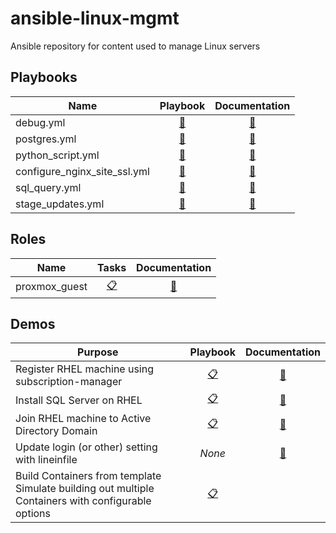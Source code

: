 # ansible-linux-mgmt

Ansible repository for content used to manage Linux servers

## Playbooks

| Name | Playbook | Documentation |
| --- | :---: | :---: |
| debug.yml | [📕](./playbooks/debug.yml) | [📝](./playbooks/docs/debug.md) |
| postgres.yml | [📕](./playbooks/postgres.yml) | [📝](./playbooks/docs/postgres.md) |
| python_script.yml | [📕](./playbooks/python_script.yml) | [📝](./playbooks/docs/python_script.md) |
| configure_nginx_site_ssl.yml | [📕](./playbooks/configure_nginx_site_ssl.yml) | [📝](./playbooks/docs/configure_nginx_site_ssl.md) |
| sql_query.yml | [📕](./playbooks/sql_query.yml) | [📝](./playbooks/docs/sql_query.md) |
| stage_updates.yml | [📕](./playbooks/stage_updates.yml) | [📝](./playbooks/docs/stage_updates.md) |

## Roles

| Name | Tasks | Documentation |
| --- | :---: | :---: |
| proxmox_guest | [📋](./roles/proxmox_guest/tasks/main.yml) | [📝](./roles/proxmox_guest/README.md) |

## Demos

| Purpose | Playbook | Documentation |
| --- | :---: | :---: |
| Register RHEL machine using subscription-manager | [📋](./demos/rhsm.yml) | [📝](./demos/docs/rhsm.md) |
| Install SQL Server on RHEL | [📋](./demos/sqlserver-rhel.yml) | [📝](./demos/docs/sqlserver-rhel.md) |
| Join RHEL machine to Active Directory Domain | [📋](./demos/join_ad_domain.yml) | [📝](./demos/docs/join-ad-domain.md) |
| Update login (or other) setting with lineinfile | _None_ | [📝](./demos/docs/min-pass-change.md) |
| Build Containers from template<br>Simulate building out multiple Containers with configurable options | [📋](./demos/proxmox_container_build.yml) | |